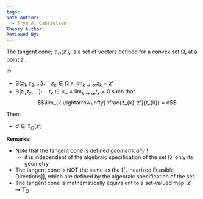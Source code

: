```yaml
---
tags: 
Note Author:
  - Trym A. Gabrielsen
Theory Author: 
Reviewed By:
---
```

The tangent cone; $\mathbb{T}_{\Omega}(z')$, is a set of vectors defined for a convex set $\mathbb{\Omega}$, at a point $z'$.

If:
- $\exists \{z_1,z_2,\dots\}:\quad z_{k}\in \mathbb{\Omega} \wedge \lim_{k\rightarrow\infty}z_{k}=z'$
- $\exists \{t_{1},t_{2},\dots\}: \quad t_{k}\in \mathbb{R}_{+}\wedge \lim_{k\rightarrow\infty}t_{k}=0$
such that
$$\lim_{k \rightarrow\infty} \frac{z_{k}-z'}{t_{k}} = d$$

Then:
- $d \in \mathbb{T}_{\Omega}(z')$


**Remarks:**
- Note that the tangent cone is defined *geometrically* !
	- it is independent of the algebraic specification of the set $\mathbb{ \Omega}$, only its geometry
- The tangent cone is NOT the same as the [[Linearized Feasible Directions]], which are defined by the algebraic specification of the set.
- The tangent cone is mathematically equivalent to a set-valued map: $z'\mapsto \mathbb{T}_{\Omega}$


